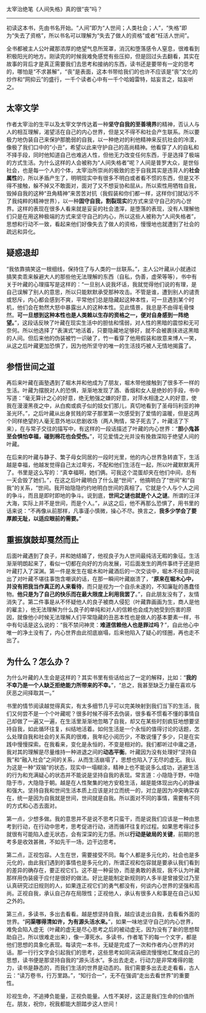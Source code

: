太宰治绝笔《人间失格》真的很“丧”吗？

---

初读这本书，先由书名开始。“人间”即为“人世间；人类社会；人”，“失格”即为“失去了资格”，所以书名可以理解为“失去了做人的资格”或者“枉活人世间”。

全书都被主人公叶藏那浓厚的绝望气息所笼罩，消沉和堕落感令人窒息，很难看到积极阳光的地方。刚读完的时候我难免感觉有些压抑，但是回过头去翻看，其实在故事的背后才是真正需要我们去思考和接纳的东西，读书还是要带有一定的思考的，哪怕是“不求甚解”，“丧”是表面，这本书带给我们的也许不应该是“丧”文化的炒作和“网抑云”的盛行，一千个读者心中有一千个哈姆雷特，姑妄言之，姑妄听之。

## 太宰文学

作者太宰治的生平以及太宰文学传达着一种**坚守自我的至善境界**的精神，否认人与人的相互理解，渴望活在自己的内心世界，但是又不得不和社会产生联系。所以要极力地伪装自己来保护那脆弱的自我，以一种绝对的利他精神来反抗社会的冷漠，像极了我们口中的“小丑”，希望以此来守护自己的高尚精神。他看穿了人的自私和不择手段，同时他知道自己也难逃人性，但他无力改变任何东西，于是选择了极端的方式生活。为什么这样的人会被称为“人间失格者”呢？人间是普罗大众，是世俗社会，也是每一个人的个体，太宰治所崇尚的极致的忠于自我其实是违背人的**社会属性**的，所以矛盾产生了，明明现实中有很多不明白或者看不惯的东西，但是又不得不接触，躲不掉又不敢面对，面对了又不想妥协和屈从，所以索性用牺牲自我，毁掉自我的这种“丑角精神”来苦苦对抗（我假装和你们都一样，这样你们就玷污不了我纯粹的精神世界），以一种**固守自我，割裂现实**的方式来坚守自己的内心世界。这样的表现在很多人看来就是妥妥的社会渣滓，是堕落的表现，没有人理解他们只是在用这种极端的方式来坚守自己的内心，所以这些人被称为“人间失格者”，思想和行动不一致，看起来他们好像失去了做人的资格，慢慢地也就遭到了社会的疏远和异化。

## 疑惑退却

“我依靠搞笑这一根细线，保持住了与人类的一丝联系。”，主人公叶藏从小就通过搞笑卖乖来躲避大人的那些他无法理解的东西（自私，伪善，虚荣等等），书中有关于叶藏的心理描写是这样的：“一旦别人说我坏话，我就觉得他们说的有理，是自己误解了别人的意思，所以只能默默承受那种攻击。不管是谁，遭到别人的谴责或怒斥，内心都会感到不爽，平常他们总是隐藏起这种本性，可一旦遇到某个时机，他们会在勃然大怒中暴露出人的这种本性。见此情景，我总是不由得毛骨悚然。**可一旦想到这种本性也是人类赖以生存的资格之一，便对自身感到一阵绝望。**”，这段话反映了叶藏在现实生活中的胆怯和懦弱，对人性的黑暗的震惊和无可奈何。所以他选择了“表演式”地活着，只要隐藏地足够好，就不会被裹挟进这黑暗的人间。但后来他的伪装被竹一识破了，竹一看穿了他用假装和故意来博人一笑，从这之后叶藏更加恐惧了，因为他所坚守的唯一的生活技巧被人无情地揭露了。

## 参悟世间之道

再后来叶藏在画塾遇到了堀木并和他成为了朋友，堀木带他接触到了很多不一样的生活。叶藏为摆脱对人的恐惧，渐渐地发现了酒、香烟和女人是绝妙的手段，书中写道：“毫无算计之心的好意，绝无勉强之嫌的好意，对萍水相逢之人的好意，使我在漫漫黑夜之中，从白痴或疯子似的妓女们那儿，真切地看到了圣母玛利亚的神圣光环。”，之后叶藏从出身贫贱的常子那里第一次感受到了爱情的温暖，但是这两个同样绝望的人毫无意外地以悲剧收场（两人殉情，常子死去了，叶藏活了下来），在与常子交往的描写中，有这样的一段话描述了叶藏的内心世界：“**胆小鬼甚至会惧怕幸福，碰到棉花也会受伤。**”，可见爱情之光并没有挽救深陷于绝望人间的叶藏。

在后来的叶藏与静子、繁子母女同居的一段时光里，他的内心世界急转直下，生活越是幸福，他越发觉得自己太过卑劣，不配和他们生活在一起，所以叶藏默默离开了。书里是这么写的：“真幸福啊，她们俩。可我这个混蛋却夹在他们中间，总有一天会毁了她们。”，在这之后叶藏明白了什么是“世间”，他搞明白了“世间”和“自我”的关系，“世间。我开始隐隐约约地明白世间的真相了。它就是个人与个人之间的争斗，而且是即时即地的争斗。说到底，**世间之谜也就是个人之谜**。所谓的汪洋大海，实际上并不是世间，而是个人。”，从这之后，他不再那么恐惧了，用书里的话来说：“不再像从前那样，凡事谨小慎微，操心不尽。换言之，**我多少学会了要厚颜无耻，以适应眼前的需要。**”

## 重振旗鼓却戛然而止

后面叶藏遇到了良子，并和她结婚了，他视良子为人世间最纯洁无暇的象征。生活渐渐明朗起来了，看似一切都在向好的方向发展，可后面发生的两件事终于还是把叶藏打入了深渊。第一件是发生在堀木和叶藏酒后的一次交谈中，堀木不经意间说出了对叶藏不堪往事饱含嘲讽的话，在那一瞬间叶藏崩溃了，“**原来在堀木心中，并没有把我当作真正的人来看待**，而只是视为一个自杀未遂的，不知廉耻的愚蠢怪物。**他只是为了自己的快乐而在最大限度上利用我罢了**。”，自此朋友没有了，友情消失了。第二件事是从不怀疑他人的良子被商人侵犯（叶藏靠画画为生，商人是他的雇主），他无法理解为什么良子的单纯和对人的信赖也会成为她受到伤害的原因，就像他小时候无法理解人们平常隐藏的丑恶本性也是做人的基本要素一样，书中有句话是这么说的：“我不禁问神灵：**难道信赖他人也是罪过吗？**”，自此他心中唯一的净土没有了，内心世界由此彻底崩塌，后来他陷入了疑心的怪圈，再也走不出了。

## 为什么？怎么办？

为什么叶藏的人生会是这样的？其实书里有些话给出了一定的解释，比如：“**我的不幸乃是一个人缺乏拒绝能力所带来的不幸。**”，“总之，我甚至缺乏力量在喜欢与厌恶之间择取其一。”

书里的情节阅读越觉得真实，有太多细节几乎可以完美映射到我们当下的生活，我们又何尝不是一个个叶藏呢？很多时候不得不去伪装，很多看不惯看不懂的事情自己却做了一遍又一遍，在生活里渐渐地忽略了自我，却又在某些时刻疯狂地想要坚持自我，如此循环往复，纠结地活着。如何生活是一个永恒的值得讨论的话题，怎么处理自我和社会的关系真的很难，我年纪小阅历少，不敢说懂了多少，只是在实践中慢慢探索。在我看来，变化是永恒的，不变是相对的。我们都听过中庸之道，我对其的理解是尽量维持一种进退之间的**动态平衡**。叶藏因为没有处理好“坚持自我”和“融入社会”之间的关系，从而生活崩塌了，思想也陷入了无尽的虚无。我认为这是一种“双输”的状态，现实中一塌糊涂，精神上也不能说多么成功，逃避生活的行为和充满疑心的状态并不能说是坚持自我的表现。常言道：小隐隐于野，中隐隐于市，大隐隐于朝。越是在人性聚集的地方安稳生活，越是能体现出内心的静谧和强大。坚持自我和世间生活本质上应该是对立而统一的，对立是因为冲突确实存在，统一是因为自我就是世间，世间就是自我。所以面对不同的事情，需要有不同的方式和心态去面对。

第一点，少想多做。我的意思并不是说不思考只蛮干，而是说我们应该是一种由思考到行动，在行动中思考，思考促进行动，进而循环往复的过程。如果思考得过多就很有可能陷入虚无状态，会有深深的无力感。所以**行动是破局的关键**，前期的思考多是收效甚微，不如先干一场，边干边思考。

第二点，正视包容。人生在世，需要接受不同。每个人都是多元化的，社会也是多元化的，由此我们遇到的事情也是多元化的，所谓正视和包容就是要承认我们看到的差异的确存在，要正视它们。这不是一种妥协，而是勇敢的表现，我不认为叶藏那样用伪装疲于应付是很好的做法。好比是能制定新规则的人多半是曾接受过乃至认真研究过旧规则的人，如果连正视它们的勇气都没有，何谈内心世界的坚强和高尚。正视自我，承认自己存在局限性；正视他人，承认有很多人和事是在自己认知之外的。

第三点，多读书，多出去看看。越是想坚持自我，越应该走出自我，去看看外面的世界。“**问渠哪得清如许，为有源头活水来。**”，如果一味地坚守自己的内心世界，难免会陷入虚无（叶藏的虚无是尽心思考之后的被动虚无，因为没有了新的思想帮助自己，所以很难走出来），像一潭死水。多读书，作者笔下的每一个文字，都是他们思想的具象化表现。每读完一本书，无疑是完成了一次和作者内心世界的对话。那一行行文字会引起我们的思考，这些思考如同涓涓细流慢慢地汇聚成自己的思想，读书便是那坚持自我的“源头活水”。多出去走走，行动力是非常难得的能力，读书是静态的，而我们生活的世界是动态的。我们需要多出去走走看看，古人云：“读万卷书，行万里路。”，“知行合一”，无不在强调“走出去看世界”的重要性。

珍视生命，不追捧负能量，正视负能量。人性不美好，这正是我们生命的价值所在。朋友，祝你，祝我都能大胆踏步这人世间！

